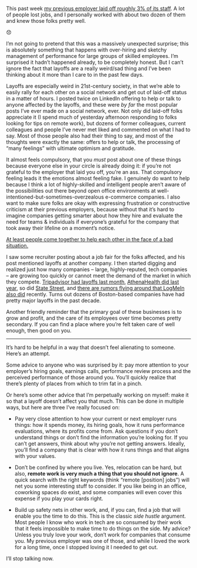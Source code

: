 <p>This past week <a href="https://www.boston.com/news/business/2020/02/13/wayfair-layoffs">my previous employer laid off roughly 3% of its staff</a>. A lot of people lost jobs, and I personally worked with about two dozen of them and knew those folks pretty well.</p><p>😞</p><p>I’m not going to pretend that this was a massively unexpected surprise; this is absolutely something that happens with over-hiring and sketchy management of performance for large groups of skilled employees. I’m surprised it hadn’t happened already, to be completely honest. But I can’t ignore the fact that layoffs are a really weird/sad thing and I’ve been thinking about it more than I care to in the past few days.</p><p>Layoffs are especially weird in 21st-century society, in that we’re able to easily rally for each other on a social network and get out of laid-off status in a matter of hours. I posted twice on LinkedIn offering to help or talk to anyone affected by the layoffs, and these were <em>by far</em> the most popular posts I’ve ever made on a social network, ever. Not only did laid-off folks appreciate it (I spend much of yesterday afternoon responding to folks looking for tips on remote work), but dozens of former colleagues, current colleagues and people I’ve never met liked and commented on what I had to say. Most of those people also had their thing to say, and most of the thoughts were exactly the same: offers to help or talk, the processing of “many feelings” with ultimate optimism and gratitude.</p><p>It almost feels compulsory, that you <em>must</em> post about one of these things because everyone else in your circle is already doing it: if you’re not grateful to the employer that laid you off, you’re an ass. That compulsory feeling leads it the emotions almost feeling fake. I genuinely do want to help because I think a lot of highly-skilled and intelligent people aren’t aware of the possibilities out there beyond open office environments at well-intentioned-but-sometimes-overzealous e-commerce companies. I also want to make sure folks are okay with expressing frustration or constructive criticism at their previous employers, because without that it’s hard to imagine companies getting smarter about how they hire and evaluate the need for teams &amp; individuals if everyone’s grateful for the company that took away their lifeline on a moment’s notice.</p><p><a href="https://www.bostonglobe.com/2020/02/13/business/these-people-will-have-jobs-two-weeks-if-they-want-them/">At least people come together to help each other in the face of a bad situation.</a></p><p>I saw some recruiter posting about a job fair for the folks affected, and his post mentioned layoffs at another company. I then started digging and realized just how many companies – large, highly-reputed, tech companies – are growing too quickly or cannot meet the demand of the market in which they compete. <a href="https://patch.com/massachusetts/needham/tripadvisor-layoff-200-workers">Tripadvisor had layoffs last month</a>, <a href="https://www.bizjournals.com/boston/news/2019/04/23/more-layoffs-at-athenahealth.html">AthenaHealth did last year</a>, so did <a href="https://www.bizjournals.com/boston/news/2019/01/18/state-street-to-lay-off-1-500-in-turn-toward.html">State Street</a>, and <a href="https://www.reddit.com/r/logmein/comments/f2j390/annual_layoffs/">there are rumors flying around that LogMeIn also did</a> recently. Turns out dozens of Boston-based companies have had pretty major layoffs in the past decade.</p><p>Another friendly reminder that the primary goal of these businesses is to grow and profit, and the care of its employees over time becomes pretty secondary. If you can find a place where you’re felt taken care of well enough, then good on you.</p><div><hr></div><p>It’s hard to be helpful in a way that doesn’t feel alienating to someone. Here’s an attempt.</p><p>Some advice to anyone who was surprised by it: pay more attention to your employer’s hiring goals, earnings calls, performance review process and the perceived performance of those around you. You’ll quickly realize that there’s plenty of places from which to trim fat in a pinch.</p><p>Or here’s some other advice that I’m perpetually working on myself: make it so that a layoff doesn’t affect you that much. This can be done in multiple ways, but here are three I’ve really focused on:</p><ul><li><p>Pay very close attention to how your current or next employer runs things: how it spends money, its hiring goals, how it runs performance evaluations, where its profits come from. Ask questions if you don’t understand things or don’t find the information you’re looking for. If you can’t get answers, think about why you’re not getting answers. Ideally, you’ll find a company that is clear with how it runs things and that aligns with your values.</p></li><li><p>Don’t be confined by where you live. Yes, relocation can be hard, but also, <strong>remote work is very much a thing that you should not ignore</strong>. A quick search with the right keywords (think “remote [position] jobs”) will net you some interesting stuff to consider. If you like being in an office, coworking spaces do exist, and some companies will even cover this expense if you play your cards right.</p></li><li><p>Build up safety nets in other work, and, if you can, find a job that will enable you the time to do this. This is the classic <em>side hustle</em> argument. Most people I know who work in tech are so consumed by their work that it feels impossible to make time to do things on the side. My advice? Unless you truly love your work, don’t work for companies that consume you. My previous employer was one of those, and while I loved the work for a long time, once I stopped loving it I needed to get out.</p></li></ul><p>I’ll stop talking now.</p>
